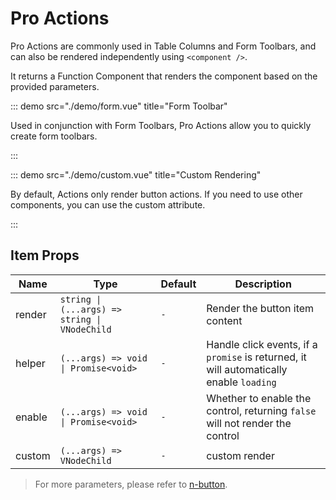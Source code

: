 # Pro Actions

Pro Actions are commonly used in Table Columns and Form Toolbars, and can also be rendered independently using `<component />`.

It returns a Function Component that renders the component based on the provided parameters.

<demo src="./demo/basic.vue" title="Basic" />

::: demo src="./demo/form.vue" title="Form Toolbar"

Used in conjunction with Form Toolbars, Pro Actions allow you to quickly create form toolbars.

:::

<demo src="./demo/table.vue" title="Table Actions" />

::: demo src="./demo/custom.vue" title="Custom Rendering"

By default, Actions only render button actions. If you need to use other components, you can use the custom attribute.

:::

## Item Props

| Name | Type | Default | Description |
| --- | --- | --- | --- |
| render | `string \| (...args) => string \| VNodeChild` | `-` | Render the button item content |
| helper | `(...args) => void \| Promise<void>` | `-` | Handle click events, if a `promise` is returned, it will automatically enable `loading` |
| enable | `(...args) => void \| Promise<void>` | `-` | Whether to enable the control, returning `false` will not render the control |
| custom | `(...args) => VNodeChild` | `-` | custom render |

> For more parameters, please refer to [n-button](https://www.naiveui.com/zh-CN/light/components/button).
